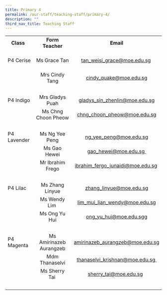 ```yaml
---
title: Primary 4
permalink: /our-staff/teaching-staff/primary-4/
description: ""
third_nav_title: Teaching Staff
---
```

<table>
<tbody>

<tr>
<td style="text-align: center;"><b>Class&nbsp;&nbsp;</b><br></td>
<td style="text-align: center;"><b>Form Teacher</b></td>
<td style="text-align: center;"><b>Email</b></td>
</tr> 

<tr>
<td style="text-align: justify"><br>P4 Cerise<br><br>
</td>

<td style="text-align: center;">Ms Grace Tan</td>
<td style="text-align: center;"><a href="mailto:tan_weisi_grace@moe.edu.sg" target="">tan_weisi_grace@moe.edu.sg</a>&nbsp;<br>
</td>
</tr>
<tr>
<td>&nbsp;
</td>

<td style="text-align: center;">Mrs Cindy Tang</td>
<td style="text-align: center;"><a href="mailto:cindy_quake@moe.edu.sg" target="">cindy_quake@moe.edu.sg</a><br>
</td>
</tr>

<tr>
<td colspan="3">&nbsp;&nbsp;</td>
</tr>

<tr>
<td style="text-align: justify">P4 Indigo</td>

<td style="text-align: center;">Mrs Gladys Puah</td>
<td style="text-align: center;"><a href="mailto:gladys_sin_zhenlin@moe.edu.sg" target="">gladys_sin_zhenlin@moe.edu.sg</a><br></td>
</tr>

<tr>
<td>&nbsp;</td>
<td style="text-align: center;">Ms Chng Choon Pheow</td>
<td style="text-align: center;"><a href="mailto:chng_choon_pheow@moe.edu.sg" target="">chng_choon_pheow@moe.edu.sg</a><br></td>
</tr>

<tr>
<td colspan="3">&nbsp; &nbsp; &nbsp; &nbsp;</td>
</tr>

<tr>
<td style="text-align: justify">P4 Lavender</td>
<td style="text-align: center;">Ms Ng Yee Peng</td>
<td style="text-align: center;"><a href="mailto:ng_yee_peng@moe.edu.sg" target="">ng_yee_peng@moe.edu.sg</a><br></td>
</tr>

<tr>
<td></td>

<td style="text-align: center;">Ms Gao Hewei</td>
<td style="text-align: center;"><a href="mailto:gao_hewei@moe.edu.sg" target="">gao_hewei@moe.edu.sg&nbsp;</a><br></td>
</tr>

<tr>
<td>&nbsp;</td>
<td style="text-align: center;">Mr Ibrahim Frego</td>
<td style="text-align: center;"><a href="mailto:ibrahim_fergo_junaidi@moe.edu.sg" target="">ibrahim_fergo_junaidi@moe.edu.sg</a>&nbsp;</td></tr>
<tr>
<td colspan="3">&nbsp; &nbsp; &nbsp; &nbsp;
</td>
</tr>
<tr>
<td style="text-align: justify">P4 Lilac<br>
</td>

<td style="text-align: center;">Ms Zhang Linyue<span style="background-color: initial;"></span>
</td>
<td style="text-align: center;"><a href="mailto:zhang_linyue@moe.edu.sg" target="">zhang_linyue@moe.edu.sg</a><br>
</td>
</tr>
<tr>
<td>
</td>
<td style="text-align: center;">Ms Wendy Lim&nbsp;
</td>
<td style="text-align: center;"><a href="mailto:lim_mui_lian_wendy@moe.edu.sg" target="">lim_mui_lian_wendy@moe.edu.sg</a><br>
</td>
</tr>
	<tr>
<td>
</td>
<td style="text-align: center;">Ms Ong Yu Hui</td>
<td style="text-align: center;"><a href="mailto:ong_yu_hui@moe.edu.sg" target="">
ong_yu_hui@moe.edu.sgg</a><br>
</td>
</tr>
<tr>
<td colspan="3">&nbsp; &nbsp; &nbsp; &nbsp;
</td>
</tr>
<tr>
<td style="text-align: justify">P4 Magenta</td>

<td style="text-align: center;">Ms Amirinazeb Aurangzeb</td>
<td style="text-align: center;"><a href="mailto:amirinazeb_aurangzeb@moe.edu.sg" target="">amirinazeb_aurangzeb@moe.edu.sg</a><br>
</td>
</tr>
<tr>
<td>&nbsp;
</td>

<td style="text-align: center;">Mdm Thanaselvi<br></td>
<td style="text-align: center;"><a href="mailto:thanaselvi_krishnan@moe.edu.sg" target="">thanaselvi_krishnan@moe.edu.sg&nbsp;</a><br>
</td>
</tr>
<tr>
<td>&nbsp;</td>
<td style="text-align: center;">Ms Sherry Tai&nbsp;</td>
<td style="text-align: center;"><a href="mailto:sherry_tai@moe.edu.sg" target="">sherry_tai@moe.edu.sg</a>&nbsp;&nbsp;</td>
</tr>
<tr>
<td colspan="3">&nbsp; &nbsp; &nbsp; &nbsp;
</td>
</tr>
</tbody>
</table>